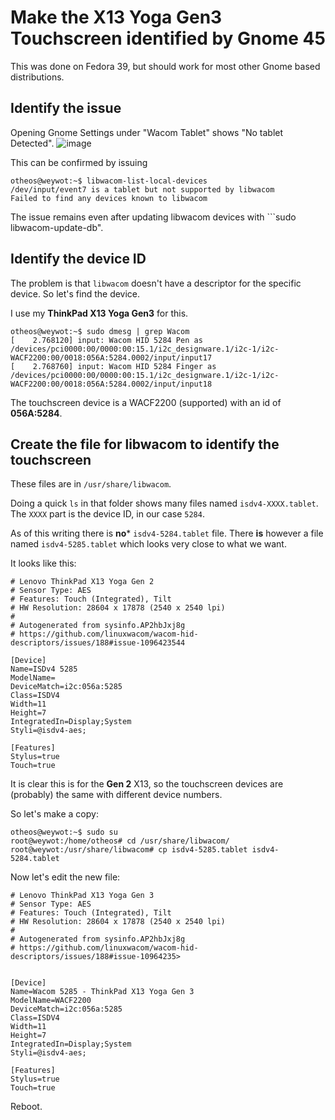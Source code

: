 # Make the X13 Yoga Gen3 Touchscreen identified by Gnome 45
This was done on Fedora 39, but should work for most other Gnome based distributions.

## Identify the issue
Opening Gnome Settings under "Wacom Tablet" shows "No tablet Detected".
![image](https://github.com/spxak1/weywot/assets/29977030/b109553c-2062-4ee5-835d-22aa53803f9b)


This can be confirmed by issuing
~~~
otheos@weywot:~$ libwacom-list-local-devices 
/dev/input/event7 is a tablet but not supported by libwacom
Failed to find any devices known to libwacom
~~~

The issue remains even after updating libwacom devices with ```sudo libwacom-update-db".

## Identify the device ID
The problem is that ```libwacom``` doesn't have a descriptor for the specific device. 
So let's find the device.

I use my **ThinkPad X13 Yoga Gen3** for this.

~~~
otheos@weywot:~$ sudo dmesg | grep Wacom
[    2.768120] input: Wacom HID 5284 Pen as /devices/pci0000:00/0000:00:15.1/i2c_designware.1/i2c-1/i2c-WACF2200:00/0018:056A:5284.0002/input/input17
[    2.768760] input: Wacom HID 5284 Finger as /devices/pci0000:00/0000:00:15.1/i2c_designware.1/i2c-1/i2c-WACF2200:00/0018:056A:5284.0002/input/input18
~~~

The touchscreen device is a WACF2200 (supported) with an id of **056A:5284**.

## Create the file for libwacom to identify the touchscreen
These files are in ```/usr/share/libwacom```.

Doing a quick ```ls``` in that folder shows many files named ```isdv4-XXXX.tablet```. 
The ```XXXX``` part is the device ID, in our case ```5284```. 

As of this writing there is **no*** ```isdv4-5284.tablet``` file.
There **is** however a file named ```isdv4-5285.tablet``` which looks very close to what we want. 

It looks like this:
~~~
# Lenovo ThinkPad X13 Yoga Gen 2
# Sensor Type: AES
# Features: Touch (Integrated), Tilt
# HW Resolution: 28604 x 17878 (2540 x 2540 lpi)
#
# Autogenerated from sysinfo.AP2hbJxj8g
# https://github.com/linuxwacom/wacom-hid-descriptors/issues/188#issue-1096423544

[Device]
Name=ISDv4 5285
ModelName=
DeviceMatch=i2c:056a:5285
Class=ISDV4
Width=11
Height=7
IntegratedIn=Display;System
Styli=@isdv4-aes;

[Features]
Stylus=true
Touch=true
~~~

It is clear this is for the **Gen 2** X13, so the touchscreen devices are (probably) the same with different device numbers.

So let's make a copy:
~~~
otheos@weywot:~$ sudo su
root@weywot:/home/otheos# cd /usr/share/libwacom/
root@weywot:/usr/share/libwacom# cp isdv4-5285.tablet isdv4-5284.tablet
~~~

Now let's edit the new file:
~~~
# Lenovo ThinkPad X13 Yoga Gen 3
# Sensor Type: AES
# Features: Touch (Integrated), Tilt
# HW Resolution: 28604 x 17878 (2540 x 2540 lpi)
#
# Autogenerated from sysinfo.AP2hbJxj8g
# https://github.com/linuxwacom/wacom-hid-descriptors/issues/188#issue-10964235>


[Device]
Name=Wacom 5285	- ThinkPad X13 Yoga Gen	3
ModelName=WACF2200
DeviceMatch=i2c:056a:5285
Class=ISDV4
Width=11
Height=7
IntegratedIn=Display;System
Styli=@isdv4-aes;

[Features]
Stylus=true
Touch=true
~~~

Reboot.
